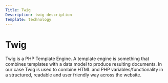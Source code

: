 ```yaml
---
Title: Twig
Description: twig description
Template: technology
---
```


<div class = "main-content">
    <h1>Twig</h1>
    <p>
    Twig is a PHP Template Engine. A template engine is something that combines templates with a data model to produce resulting documents. In our case Twig is used to combine HTML and PHP variables/functionality in a structured, readable and user friendly way across the website.
    </p>
</div>



<!-- ### Pico
This website is build with a Pico Content Management System (CMS Framework). The framework translates content pages written in Markdown language to HTML code. It is a flat file CMS which means that all site content is stored in files without the need of a coupling to a database which might decrease the users ease of editing.

### Markdown
Markdown is a text-to-HTML conversion tool that is used to add formatting elements to plain text documents. It allows you to write using an easy-to-read, easy-to-write plain text format, then convert it to structurally valid HTML.

### Twig
Twig is a PHP Template Engine. A template engine is something that combines templates with a data model to produce resulting documents. In our case Twig is used to combine HTML and PHP variables/functionality in a structured, readable and user friendly way across the website.

### SASS
The website uses SASS which is a CSS pre-processor. It helps to structure the CSS code and allows the programmer to use an increased number of functionalities such variables, nesting, mixins, inheritance etc. so changes to website lay-out is efficient and easily managed.

### Composer
Composer is dependency manager used to track, handle, install and update all the PHP library dependencies.

### Node NPM
Node NPM is very similar to Composer just for JavaScript packages.

### JSON files
Both Composer and Node NPM works with JSON files which is a text-based format used for representing structured data. The JSON files in this case stores a list of all the packages that are used, and which version.

### HTML, CSS, PHP and JavaScript
Please refer to other courses :) -->
